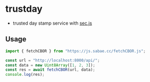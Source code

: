 # trustday

- trusted day stamp service with [sec.js](https://github.com/code4fukui/sec.js/)

## Usage

```js
import { fetchCBOR } from "https://js.sabae.cc/fetchCBOR.js";

const url = "http://localhost:8000/api/";
const data = new Uint8Array([1, 2, 3]);
const res = await fetchCBOR(url, data);
console.log(res);
```
